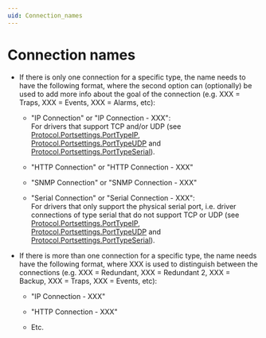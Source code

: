```yaml
---
uid: Connection_names
---
```


# Connection names

- If there is only one connection for a specific type, the name needs to have the following format, where the second option can (optionally) be used to add more info about the goal of the connection (e.g. XXX = Traps, XXX = Events, XXX = Alarms, etc):

    - "IP Connection" or "IP Connection - XXX": <br>For drivers that support TCP and/or UDP (see [Protocol.Portsettings.PortTypeIP](xref:Protocol_Portsettings_PortTypeIP#protocolportsettingsporttypeip), [Protocol.Portsettings.PortTypeUDP](xref:Protocol_Portsettings_PortTypeUDP#protocolportsettingsporttypeudp) and [Protocol.Portsettings.PortTypeSerial](xref:Protocol_Portsettings_PortTypeSerial#protocolportsettingsporttypeserial)).

    - "HTTP Connection" or "HTTP Connection - XXX"

    - "SNMP Connection" or "SNMP Connection - XXX"

    - "Serial Connection" or "Serial Connection - XXX": <br>For drivers that only support the physical serial port, i.e. driver connections of type serial that do not support TCP or UDP (see [Protocol.Portsettings.PortTypeIP](xref:Protocol_Portsettings_PortTypeIP#protocolportsettingsporttypeip), [Protocol.Portsettings.PortTypeUDP](xref:Protocol_Portsettings_PortTypeUDP#protocolportsettingsporttypeudp) and [Protocol.Portsettings.PortTypeSerial](xref:Protocol_Portsettings_PortTypeSerial#protocolportsettingsporttypeserial)).

- If there is more than one connection for a specific type, the name needs have the following format, where XXX is used to distinguish between the connections (e.g. XXX = Redundant, XXX = Redundant 2, XXX = Backup, XXX = Traps, XXX = Events, etc):

    - "IP Connection - XXX"

    - "HTTP Connection - XXX"

    - Etc.
